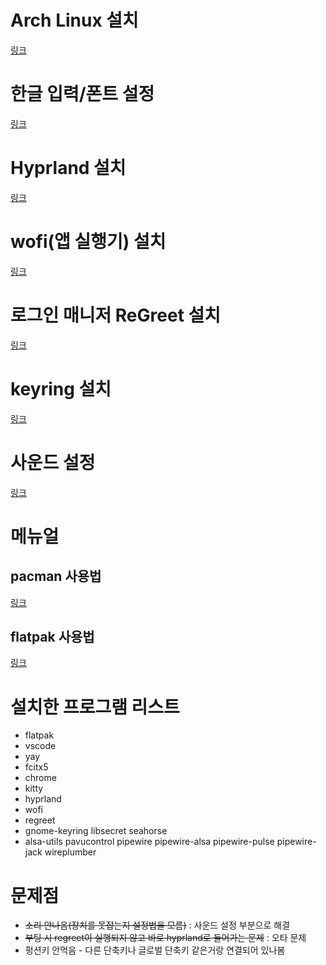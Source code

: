 # Arch Linux 설치
[링크](./mdfiles/installLinux.md)

# 한글 입력/폰트 설정
[링크](./mdfiles/settingHangul.md)

# Hyprland 설치
[링크](./mdfiles/installHyprland.md)

# wofi(앱 실행기) 설치
[링크](./mdfils/installWofi.md)

# 로그인 매니저 ReGreet 설치
[링크](./mdfils/installRegreet.md)

# keyring 설치
[링크](./mdfiles/installKeyring.md)

# 사운드 설정
[링크](./mdfiles/settingSound.md)

# 메뉴얼
## pacman 사용법
[링크](./mdfiles/manual/pacmanManual.md)

## flatpak 사용법
[링크](./mdfiles/manual/flatpakManual.md)


# 설치한 프로그램 리스트
* flatpak
* vscode
* yay
* fcitx5
* chrome
* kitty
* hyprland
* wofi
* regreet
* gnome-keyring libsecret seahorse
* alsa-utils pavucontrol pipewire pipewire-alsa pipewire-pulse pipewire-jack wireplumber

# 문제점
* ~~소리 안나옴(장치를 못잡는지 설정법을 모름)~~ : 사운드 설정 부분으로 해결
* ~~부팅 시 regreet이 실행되지 않고 바로 hyprland로 들어가는 문제~~ : 오타 문제
* 펑션키 안먹음 - 다른 단축키나 글로벌 단축키 같은거랑 연결되어 있나봄